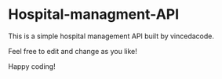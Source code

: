 # Hospital-managment-API

This is a simple hospital management API built by vincedacode.

Feel free to edit and change as you like!

Happy coding!
